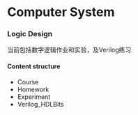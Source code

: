 # Computer System
### Logic Design

当前包括数字逻辑作业和实验，及Verilog练习

#### Content structure

* Course
* Homework
* Experiment
* Verilog_HDLBits
